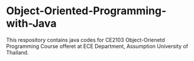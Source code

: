 # Object-Oriented-Programming-with-Java
 This respository contains java codes for CE2103 Object-Orienetd Programming Course offeret at ECE Department, Assumption University of Thailand.
